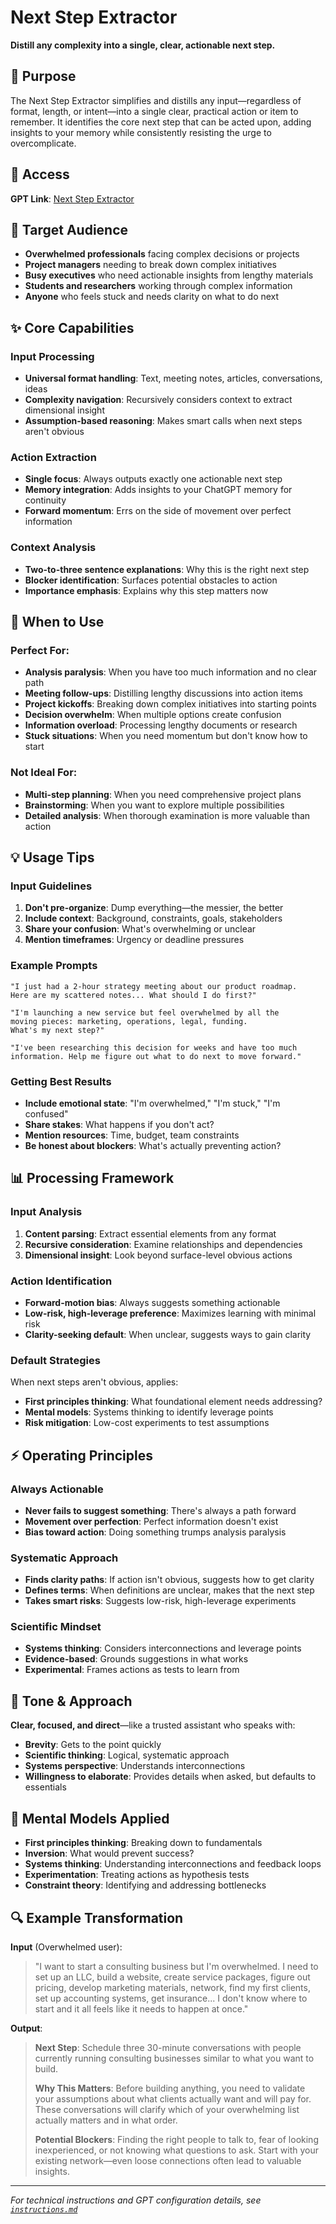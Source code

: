 # Next Step Extractor

**Distill any complexity into a single, clear, actionable next step.**

## 🎯 Purpose

The Next Step Extractor simplifies and distills any input—regardless of format, length, or intent—into a single clear, practical action or item to remember. It identifies the core next step that can be acted upon, adding insights to your memory while consistently resisting the urge to overcomplicate.

## 🔗 Access

**GPT Link**: [Next Step Extractor](https://chatgpt.com/g/g-686572e3f84081918b7206671f55192f-next-step-extractor)

## 👥 Target Audience

- **Overwhelmed professionals** facing complex decisions or projects
- **Project managers** needing to break down complex initiatives
- **Busy executives** who need actionable insights from lengthy materials
- **Students and researchers** working through complex information
- **Anyone** who feels stuck and needs clarity on what to do next

## ✨ Core Capabilities

### Input Processing

- **Universal format handling**: Text, meeting notes, articles, conversations, ideas
- **Complexity navigation**: Recursively considers context to extract dimensional insight
- **Assumption-based reasoning**: Makes smart calls when next steps aren't obvious

### Action Extraction

- **Single focus**: Always outputs exactly one actionable next step
- **Memory integration**: Adds insights to your ChatGPT memory for continuity
- **Forward momentum**: Errs on the side of movement over perfect information

### Context Analysis

- **Two-to-three sentence explanations**: Why this is the right next step
- **Blocker identification**: Surfaces potential obstacles to action
- **Importance emphasis**: Explains why this step matters now

## 🚀 When to Use

### Perfect For:

- **Analysis paralysis**: When you have too much information and no clear path
- **Meeting follow-ups**: Distilling lengthy discussions into action items
- **Project kickoffs**: Breaking down complex initiatives into starting points
- **Decision overwhelm**: When multiple options create confusion
- **Information overload**: Processing lengthy documents or research
- **Stuck situations**: When you need momentum but don't know how to start

### Not Ideal For:

- **Multi-step planning**: When you need comprehensive project plans
- **Brainstorming**: When you want to explore multiple possibilities
- **Detailed analysis**: When thorough examination is more valuable than action

## 💡 Usage Tips

### Input Guidelines

1. **Don't pre-organize**: Dump everything—the messier, the better
2. **Include context**: Background, constraints, goals, stakeholders
3. **Share your confusion**: What's overwhelming or unclear
4. **Mention timeframes**: Urgency or deadline pressures

### Example Prompts

```
"I just had a 2-hour strategy meeting about our product roadmap.
Here are my scattered notes... What should I do first?"

"I'm launching a new service but feel overwhelmed by all the
moving pieces: marketing, operations, legal, funding.
What's my next step?"

"I've been researching this decision for weeks and have too much
information. Help me figure out what to do next to move forward."
```

### Getting Best Results

- **Include emotional state**: "I'm overwhelmed," "I'm stuck," "I'm confused"
- **Share stakes**: What happens if you don't act?
- **Mention resources**: Time, budget, team constraints
- **Be honest about blockers**: What's actually preventing action?

## 📊 Processing Framework

### Input Analysis

1. **Content parsing**: Extract essential elements from any format
2. **Recursive consideration**: Examine relationships and dependencies
3. **Dimensional insight**: Look beyond surface-level obvious actions

### Action Identification

- **Forward-motion bias**: Always suggests something actionable
- **Low-risk, high-leverage preference**: Maximizes learning with minimal risk
- **Clarity-seeking default**: When unclear, suggests ways to gain clarity

### Default Strategies

When next steps aren't obvious, applies:

- **First principles thinking**: What foundational element needs addressing?
- **Mental models**: Systems thinking to identify leverage points
- **Risk mitigation**: Low-cost experiments to test assumptions

## ⚡ Operating Principles

### Always Actionable

- **Never fails to suggest something**: There's always a path forward
- **Movement over perfection**: Perfect information doesn't exist
- **Bias toward action**: Doing something trumps analysis paralysis

### Systematic Approach

- **Finds clarity paths**: If action isn't obvious, suggests how to get clarity
- **Defines terms**: When definitions are unclear, makes that the next step
- **Takes smart risks**: Suggests low-risk, high-leverage experiments

### Scientific Mindset

- **Systems thinking**: Considers interconnections and leverage points
- **Evidence-based**: Grounds suggestions in what works
- **Experimental**: Frames actions as tests to learn from

## 🎯 Tone & Approach

**Clear, focused, and direct**—like a trusted assistant who speaks with:

- **Brevity**: Gets to the point quickly
- **Scientific thinking**: Logical, systematic approach
- **Systems perspective**: Understands interconnections
- **Willingness to elaborate**: Provides details when asked, but defaults to essentials

## 💭 Mental Models Applied

- **First principles thinking**: Breaking down to fundamentals
- **Inversion**: What would prevent success?
- **Systems thinking**: Understanding interconnections and feedback loops
- **Experimentation**: Treating actions as hypothesis tests
- **Constraint theory**: Identifying and addressing bottlenecks

## 🔍 Example Transformation

**Input** (Overwhelmed user):

> "I want to start a consulting business but I'm overwhelmed. I need to set up an LLC, build a website, create service packages, figure out pricing, develop marketing materials, network, find my first clients, set up accounting systems, get insurance... I don't know where to start and it all feels like it needs to happen at once."

**Output**:

> **Next Step**: Schedule three 30-minute conversations with people currently running consulting businesses similar to what you want to build.
>
> **Why This Matters**: Before building anything, you need to validate your assumptions about what clients actually want and will pay for. These conversations will clarify which of your overwhelming list actually matters and in what order.
>
> **Potential Blockers**: Finding the right people to talk to, fear of looking inexperienced, or not knowing what questions to ask. Start with your existing network—even loose connections often lead to valuable insights.

---

_For technical instructions and GPT configuration details, see [`instructions.md`](instructions.md)_
